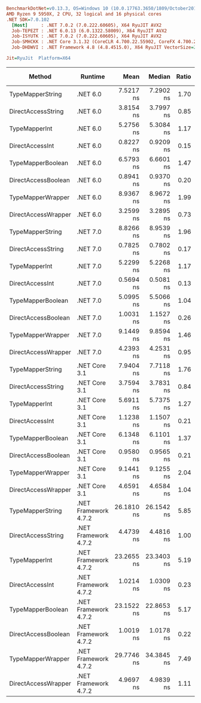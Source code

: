 ``` ini

BenchmarkDotNet=v0.13.3, OS=Windows 10 (10.0.17763.3650/1809/October2018Update/Redstone5), VM=Hyper-V
AMD Ryzen 9 5950X, 2 CPU, 32 logical and 16 physical cores
.NET SDK=7.0.102
  [Host]     : .NET 7.0.2 (7.0.222.60605), X64 RyuJIT AVX2
  Job-TEPEZT : .NET 6.0.13 (6.0.1322.58009), X64 RyuJIT AVX2
  Job-ISYUTK : .NET 7.0.2 (7.0.222.60605), X64 RyuJIT AVX2
  Job-SMHCKK : .NET Core 3.1.32 (CoreCLR 4.700.22.55902, CoreFX 4.700.22.56512), X64 RyuJIT AVX2
  Job-DHDWVI : .NET Framework 4.8 (4.8.4515.0), X64 RyuJIT VectorSize=256

Jit=RyuJit  Platform=X64  

```
|              Method |              Runtime |       Mean |     Median | Ratio | Allocated | Alloc Ratio |
|-------------------- |--------------------- |-----------:|-----------:|------:|----------:|------------:|
|    TypeMapperString |             .NET 6.0 |  7.5217 ns |  7.2902 ns |  1.70 |         - |          NA |
|  DirectAccessString |             .NET 6.0 |  3.8154 ns |  3.7997 ns |  0.85 |         - |          NA |
|       TypeMapperInt |             .NET 6.0 |  5.2756 ns |  5.3084 ns |  1.17 |         - |          NA |
|     DirectAccessInt |             .NET 6.0 |  0.8227 ns |  0.9209 ns |  0.15 |         - |          NA |
|   TypeMapperBoolean |             .NET 6.0 |  6.5793 ns |  6.6601 ns |  1.47 |         - |          NA |
| DirectAccessBoolean |             .NET 6.0 |  0.8941 ns |  0.9370 ns |  0.20 |         - |          NA |
|   TypeMapperWrapper |             .NET 6.0 |  8.9367 ns |  8.9672 ns |  1.99 |         - |          NA |
| DirectAccessWrapper |             .NET 6.0 |  3.2599 ns |  3.2895 ns |  0.73 |         - |          NA |
|    TypeMapperString |             .NET 7.0 |  8.8266 ns |  8.9539 ns |  1.96 |         - |          NA |
|  DirectAccessString |             .NET 7.0 |  0.7825 ns |  0.7802 ns |  0.17 |         - |          NA |
|       TypeMapperInt |             .NET 7.0 |  5.2299 ns |  5.2268 ns |  1.17 |         - |          NA |
|     DirectAccessInt |             .NET 7.0 |  0.5694 ns |  0.5081 ns |  0.13 |         - |          NA |
|   TypeMapperBoolean |             .NET 7.0 |  5.0995 ns |  5.5066 ns |  1.04 |         - |          NA |
| DirectAccessBoolean |             .NET 7.0 |  1.0031 ns |  1.1527 ns |  0.26 |         - |          NA |
|   TypeMapperWrapper |             .NET 7.0 |  9.1449 ns |  9.8594 ns |  1.46 |         - |          NA |
| DirectAccessWrapper |             .NET 7.0 |  4.2393 ns |  4.2531 ns |  0.95 |         - |          NA |
|    TypeMapperString |        .NET Core 3.1 |  7.9404 ns |  7.7118 ns |  1.76 |         - |          NA |
|  DirectAccessString |        .NET Core 3.1 |  3.7594 ns |  3.7831 ns |  0.84 |         - |          NA |
|       TypeMapperInt |        .NET Core 3.1 |  5.6911 ns |  5.7375 ns |  1.27 |         - |          NA |
|     DirectAccessInt |        .NET Core 3.1 |  1.1238 ns |  1.1507 ns |  0.21 |         - |          NA |
|   TypeMapperBoolean |        .NET Core 3.1 |  6.1348 ns |  6.1101 ns |  1.37 |         - |          NA |
| DirectAccessBoolean |        .NET Core 3.1 |  0.9580 ns |  0.9565 ns |  0.21 |         - |          NA |
|   TypeMapperWrapper |        .NET Core 3.1 |  9.1441 ns |  9.1255 ns |  2.04 |         - |          NA |
| DirectAccessWrapper |        .NET Core 3.1 |  4.6591 ns |  4.6584 ns |  1.04 |         - |          NA |
|    TypeMapperString | .NET Framework 4.7.2 | 26.1810 ns | 26.1542 ns |  5.85 |         - |          NA |
|  DirectAccessString | .NET Framework 4.7.2 |  4.4739 ns |  4.4816 ns |  1.00 |         - |          NA |
|       TypeMapperInt | .NET Framework 4.7.2 | 23.2655 ns | 23.3403 ns |  5.19 |         - |          NA |
|     DirectAccessInt | .NET Framework 4.7.2 |  1.0214 ns |  1.0309 ns |  0.23 |         - |          NA |
|   TypeMapperBoolean | .NET Framework 4.7.2 | 23.1522 ns | 22.8653 ns |  5.17 |         - |          NA |
| DirectAccessBoolean | .NET Framework 4.7.2 |  1.0019 ns |  1.0178 ns |  0.22 |         - |          NA |
|   TypeMapperWrapper | .NET Framework 4.7.2 | 29.7746 ns | 34.3845 ns |  7.49 |         - |          NA |
| DirectAccessWrapper | .NET Framework 4.7.2 |  4.9697 ns |  4.9839 ns |  1.11 |         - |          NA |
